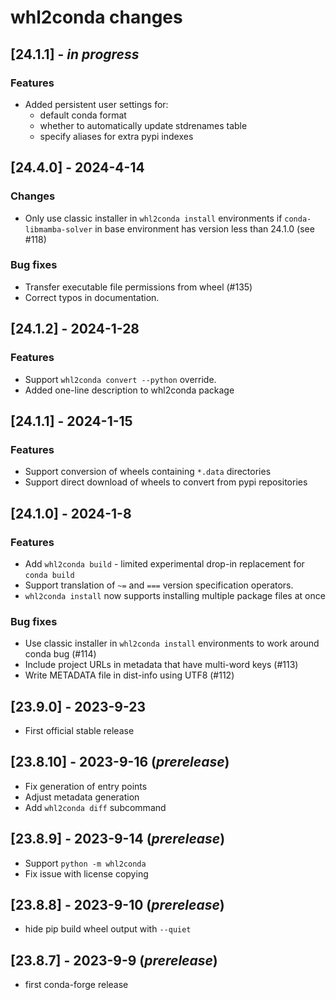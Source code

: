 # whl2conda changes

## [24.1.1] - *in progress*
### Features
* Added persistent user settings for:
    * default conda format
    * whether to automatically update stdrenames table
    * specify aliases for extra pypi indexes

## [24.4.0] - 2024-4-14
### Changes
* Only use classic installer in `whl2conda install` environments if 
    `conda-libmamba-solver` in base environment has version less than 24.1.0 (see #118)

### Bug fixes
* Transfer executable file permissions from wheel (#135)
* Correct typos in documentation.

## [24.1.2] - 2024-1-28

### Features
* Support `whl2conda convert --python` override.
* Added one-line description to whl2conda package

## [24.1.1] - 2024-1-15

### Features
* Support conversion of wheels containing `*.data` directories
* Support direct download of wheels to convert from pypi repositories

## [24.1.0] - 2024-1-8

### Features
* Add `whl2conda build` - limited experimental drop-in replacement for `conda build`
* Support translation of `~=` and `===` version specification operators.
* `whl2conda install` now supports installing multiple package files at once

### Bug fixes
* Use classic installer in `whl2conda install` environments to work around conda bug (#114)
* Include project URLs in metadata that have multi-word keys (#113)
* Write METADATA file in dist-info using UTF8 (#112)

## [23.9.0] - 2023-9-23

* First official stable release

## [23.8.10] - 2023-9-16 (*prerelease*)

* Fix generation of entry points
* Adjust metadata generation
* Add `whl2conda diff` subcommand

## [23.8.9] - 2023-9-14 (*prerelease*)

* Support `python -m whl2conda`
* Fix issue with license copying

## [23.8.8] - 2023-9-10 (*prerelease*)

* hide pip build wheel output with `--quiet`

## [23.8.7] - 2023-9-9 (*prerelease*)

* first conda-forge release

